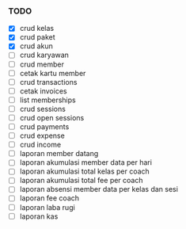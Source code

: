 ### TODO

-   [x] crud kelas
-   [x] crud paket
-   [x] crud akun
-   [ ] crud karyawan
-   [ ] crud member
-   [ ] cetak kartu member
-   [ ] crud transactions
-   [ ] cetak invoices
-   [ ] list memberships
-   [ ] crud sessions
-   [ ] crud open sessions
-   [ ] crud payments
-   [ ] crud expense
-   [ ] crud income
-   [ ] laporan member datang
-   [ ] laporan akumulasi member data per hari
-   [ ] laporan akumulasi total kelas per coach
-   [ ] laporan akumulasi total fee per coach
-   [ ] laporan absensi member data per kelas dan sesi
-   [ ] laporan fee coach
-   [ ] laporan laba rugi
-   [ ] laporan kas
